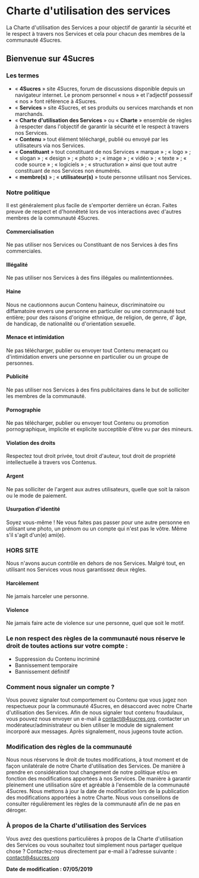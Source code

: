 # Charte d'utilisation des services

La Charte d'utilisation des Services a pour objectif de garantir la sécurité et le respect à travers nos Services et cela pour chacun des membres de la communauté 4Sucres.

## Bienvenue sur 4Sucres

### Les termes

- « **4Sucres** » site 4Sucres, forum de discussions disponible depuis un navigateur internet. Le pronom personnel « nous » et l'adjectif possessif « nos » font référence à 4Sucres.
- « **Services** » site 4Sucres, et ses produits ou services marchands et non marchands.
- « **Charte d'utilisation des Services** » ou « **Charte** » ensemble de règles à respecter dans l'objectif de garantir la sécurité et le respect à travers nos Services.
- « **Contenu** » tout élément téléchargé, publié ou envoyé par les utilisateurs via nos Services.
- « **Constituant** » tout constituant de nos Services « marque » ; « logo » ; « slogan » ; « design » ; « photo » ; « image » ; « vidéo » ; « texte » ; « code source » ; « logiciels » ; « structuration » ainsi que tout autre constituant de nos Services non énumérés.
- « **membre(s)** » ; « **utilisateur(s)** » toute personne utilisant nos Services.

### Notre politique

Il est généralement plus facile de s'emporter derrière un écran. Faites preuve de respect et d'honnêteté lors de vos interactions avec d'autres membres de la communauté 4Sucres.

#### Commercialisation

Ne pas utiliser nos Services ou Constituant de nos Services à des fins commerciales.

#### Illégalité

Ne pas utiliser nos Services à des fins illégales ou malintentionnées.

#### Haine

Nous ne cautionnons aucun Contenu haineux, discriminatoire ou diffamatoire envers une personne en particulier ou une communauté tout entière; pour des raisons d'origine ethnique, de religion, de genre, d' âge, de handicap, de nationalité ou d'orientation sexuelle.

#### Menace et intimidation

Ne pas télécharger, publier ou envoyer tout Contenu menaçant ou d'intimidation envers une personne en particulier ou un groupe de personnes.

#### Publicité

Ne pas utiliser nos Services à des fins publicitaires dans le but de solliciter les membres de la communauté.

#### Pornographie

Ne pas télécharger, publier ou envoyer tout Contenu ou promotion pornographique, implicite et explicite succeptible d'être vu par des mineurs.

#### Violation des droits

Respectez tout droit privée, tout droit d'auteur, tout droit de propriété intellectuelle à travers vos Contenus.

#### Argent

Ne pas solliciter de l'argent aux autres utilisateurs, quelle que soit la raison ou le mode de paiement.

#### Usurpation d'identité

Soyez vous-même ! Ne vous faites pas passer pour une autre personne en utilisant une photo, un prénom ou un compte qui n'est pas le vôtre. Même s'il s'agit d'un(e) ami(e).

### HORS SITE

Nous n'avons aucun contrôle en dehors de nos Services. Malgré tout, en utilisant nos Services vous nous garantissez deux règles.

#### Harcèlement

Ne jamais harceler une personne.

#### Violence

Ne jamais faire acte de violence sur une personne, quel que soit le motif.

### Le non respect des règles de la communauté nous réserve le droit de toutes actions sur votre compte :

- Suppression du Contenu incriminé
- Bannissement temporaire
- Bannissement définitif

### Comment nous signaler un compte ?

Vous pouvez signaler tout comportement ou Contenu que vous jugez non respectueux pour la communauté 4Sucres, en désaccord avec notre Charte d'utilisation des Services. Afin de nous signaler tout contenu fraudulaux, vous pouvez nous envoyer un e-mail à contact@4sucres.org, contacter un modérateur/administrateur ou bien utiliser le module de signalement incorporé aux messages. Après signalement, nous jugeons toute action.

### Modification des règles de la communauté

Nous nous réservons le droit de toutes modifications, à tout moment et de façon unilatérale de notre Charte d'utilisation des Services. De manière à prendre en considération tout changement de notre politique et/ou en fonction des modifications apportées à nos Services. De manière à garantir pleinement une utilisation sûre et agréable à l'ensemble de la communauté 4Sucres. Nous mettons à jour la date de modification lors de la publication des modifications apportées à notre Charte. Nous vous conseillons de consulter régulièrement les règles de la communauté afin de ne pas en déroger.

### À propos de la Charte d'utilisation des Services

Vous avez des questions particulières à propos de la Charte d'utilisation des Services ou vous souhaitez tout simplement nous partager quelque chose ? Contactez-nous directement par e-mail à l'adresse suivante : contact@4sucres.org

**Date de modification : 07/05/2019**